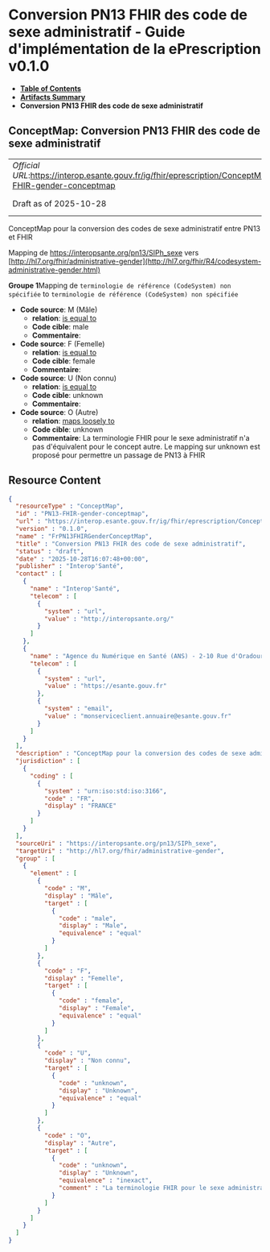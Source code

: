 # Conversion PN13 FHIR des code de sexe administratif - Guide d'implémentation de la ePrescription v0.1.0

* [**Table of Contents**](toc.md)
* [**Artifacts Summary**](artifacts.md)
* **Conversion PN13 FHIR des code de sexe administratif**

## ConceptMap: Conversion PN13 FHIR des code de sexe administratif 

| | |
| :--- | :--- |
| *Official URL*:https://interop.esante.gouv.fr/ig/fhir/eprescription/ConceptMap/PN13-FHIR-gender-conceptmap | *Version*:0.1.0 |
| Draft as of 2025-10-28 | *Computable Name*:FrPN13FHIRGenderConceptMap |

 
ConceptMap pour la conversion des codes de sexe administratif entre PN13 et FHIR 

Mapping de https://interopsante.org/pn13/SIPh_sexe vers [http://hl7.org/fhir/administrative-gender](http://hl7.org/fhir/R4/codesystem-administrative-gender.html)

**Groupe 1**Mapping de `terminologie de référence (CodeSystem) non spécifiée` to `terminologie de référence (CodeSystem) non spécifiée`

* **Code source**: M (Mâle)
  * **relation**: [is equal to](http://hl7.org/fhir/R5/codesystem-concept-map-relationship.html#equal)
  * **Code cible**: male
  * **Commentaire**: 
* **Code source**: F (Femelle)
  * **relation**: [is equal to](http://hl7.org/fhir/R5/codesystem-concept-map-relationship.html#equal)
  * **Code cible**: female
  * **Commentaire**: 
* **Code source**: U (Non connu)
  * **relation**: [is equal to](http://hl7.org/fhir/R5/codesystem-concept-map-relationship.html#equal)
  * **Code cible**: unknown
  * **Commentaire**: 
* **Code source**: O (Autre)
  * **relation**: [maps loosely to](http://hl7.org/fhir/R5/codesystem-concept-map-relationship.html#inexact)
  * **Code cible**: unknown
  * **Commentaire**: La terminologie FHIR pour le sexe administratif n'a pas d'équivalent pour le concept autre. Le mapping sur unknown est proposé pour permettre un passage de PN13 à FHIR



## Resource Content

```json
{
  "resourceType" : "ConceptMap",
  "id" : "PN13-FHIR-gender-conceptmap",
  "url" : "https://interop.esante.gouv.fr/ig/fhir/eprescription/ConceptMap/PN13-FHIR-gender-conceptmap",
  "version" : "0.1.0",
  "name" : "FrPN13FHIRGenderConceptMap",
  "title" : "Conversion PN13 FHIR des code de sexe administratif",
  "status" : "draft",
  "date" : "2025-10-28T16:07:48+00:00",
  "publisher" : "Interop'Santé",
  "contact" : [
    {
      "name" : "Interop'Santé",
      "telecom" : [
        {
          "system" : "url",
          "value" : "http://interopsante.org/"
        }
      ]
    },
    {
      "name" : "Agence du Numérique en Santé (ANS) - 2-10 Rue d'Oradour-sur-Glane, 75015 Paris",
      "telecom" : [
        {
          "system" : "url",
          "value" : "https://esante.gouv.fr"
        },
        {
          "system" : "email",
          "value" : "monserviceclient.annuaire@esante.gouv.fr"
        }
      ]
    }
  ],
  "description" : "ConceptMap pour la conversion des codes de sexe administratif entre PN13 et FHIR",
  "jurisdiction" : [
    {
      "coding" : [
        {
          "system" : "urn:iso:std:iso:3166",
          "code" : "FR",
          "display" : "FRANCE"
        }
      ]
    }
  ],
  "sourceUri" : "https://interopsante.org/pn13/SIPh_sexe",
  "targetUri" : "http://hl7.org/fhir/administrative-gender",
  "group" : [
    {
      "element" : [
        {
          "code" : "M",
          "display" : "Mâle",
          "target" : [
            {
              "code" : "male",
              "display" : "Male",
              "equivalence" : "equal"
            }
          ]
        },
        {
          "code" : "F",
          "display" : "Femelle",
          "target" : [
            {
              "code" : "female",
              "display" : "Female",
              "equivalence" : "equal"
            }
          ]
        },
        {
          "code" : "U",
          "display" : "Non connu",
          "target" : [
            {
              "code" : "unknown",
              "display" : "Unknown",
              "equivalence" : "equal"
            }
          ]
        },
        {
          "code" : "O",
          "display" : "Autre",
          "target" : [
            {
              "code" : "unknown",
              "display" : "Unknown",
              "equivalence" : "inexact",
              "comment" : "La terminologie FHIR pour le sexe administratif n'a pas d'équivalent pour le concept autre. Le mapping sur unknown est proposé pour permettre un passage de PN13 à FHIR"
            }
          ]
        }
      ]
    }
  ]
}

```
